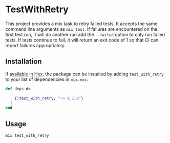 # TestWithRetry

This project provides a mix task to retry failed tests. It accepts the same command line
arguments as `mix test`. If failures are encountered on the first test run, it will do another
run add the `--failed` option to only run failed tests. If tests continue to fail, it will
return an exit code of 1 so that CI can report failures appropriately.

## Installation

If [available in Hex](https://hex.pm/docs/publish), the package can be installed
by adding `test_with_retry` to your list of dependencies in `mix.exs`:

```elixir
def deps do
  [
    {:test_with_retry, "~> 0.1.0"}
  ]
end
```

## Usage

`mix test_with_retry`
